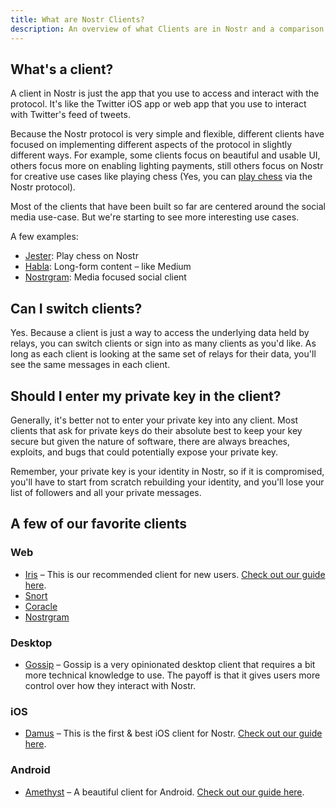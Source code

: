 ```yaml
---
title: What are Nostr Clients?
description: An overview of what Clients are in Nostr and a comparison of a few of our favorites.
---
```


## What's a client?

A client in Nostr is just the app that you use to access and interact with the protocol. It's like the Twitter iOS app or web app that you use to interact with Twitter's feed of tweets.

Because the Nostr protocol is very simple and flexible, different clients have focused on implementing different aspects of the protocol in slightly different ways. For example, some clients focus on beautiful and usable UI, others focus more on enabling lighting payments, still others focus on Nostr for creative use cases like playing chess (Yes, you can [play chess](https://jesterui.github.io?utm_source=nostr.how&ref=nostr.how) via the Nostr protocol).

Most of the clients that have been built so far are centered around the social media use-case. But we're starting to see more interesting use cases.

A few examples:

-   [Jester](https://jesterui.github.io?utm_source=nostr.how&ref=nostr.how): Play chess on Nostr
-   [Habla](https://habla.news?utm_source=nostr.how&ref=nostr.how): Long-form content – like Medium
-   [Nostrgram](https://nostrgram.co?utm_source=nostr.how&ref=nostr.how): Media focused social client

## Can I switch clients?

Yes. Because a client is just a way to access the underlying data held by relays, you can switch clients or sign into as many clients as you'd like. As long as each client is looking at the same set of relays for their data, you'll see the same messages in each client.

## Should I enter my private key in the client?

Generally, it's better not to enter your private key into any client. Most clients that ask for private keys do their absolute best to keep your key secure but given the nature of software, there are always breaches, exploits, and bugs that could potentially expose your private key.

Remember, your private key is your identity in Nostr, so if it is compromised, you'll have to start from scratch rebuilding your identity, and you'll lose your list of followers and all your private messages.

## A few of our favorite clients

### Web

-   [Iris](https://iris.to?utm_source=nostr.how&ref=nostr.how) – This is our recommended client for new users. [Check out our guide here](/en/guides/iris).
-   [Snort](https://snort.social?utm_source=nostr.how&ref=nostr.how)
-   [Coracle](https://coracle.social?utm_source=nostr.how&ref=nostr.how)
-   [Nostrgram](https://nostrgram.co?utm_source=nostr.how&ref=nostr.how)

### Desktop

-   [Gossip](https://www.github.com/mikedilger/gossip) – Gossip is a very opinionated desktop client that requires a bit more technical knowledge to use. The payoff is that it gives users more control over how they interact with Nostr.

### iOS

-   [Damus](https://apps.apple.com/app/damus/id1628663131) – This is the first & best iOS client for Nostr. [Check out our guide here](/en/guides/damus).

### Android

-   [Amethyst](https://play.google.com/store/apps/details?id=com.vitorpamplona.amethyst) – A beautiful client for Android. [Check out our guide here](/en/guides/amethyst).
